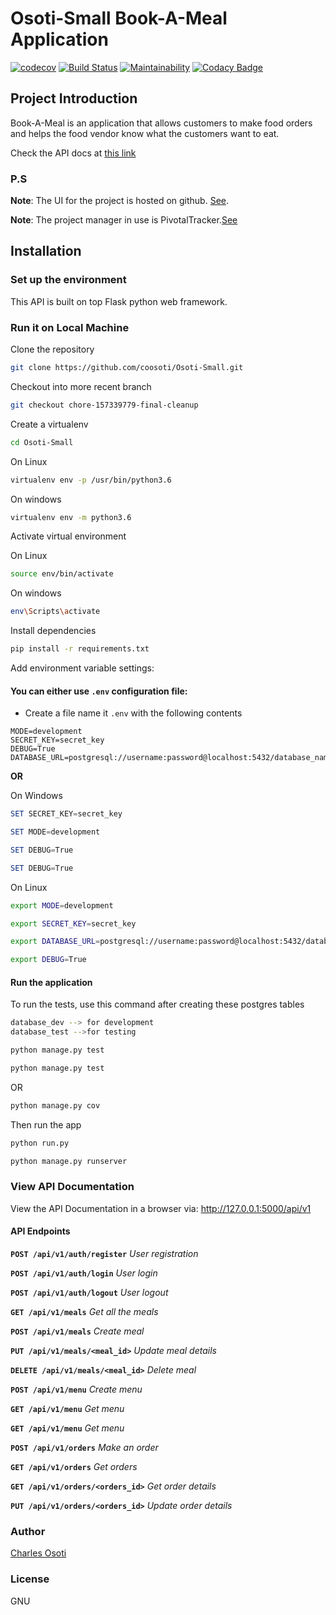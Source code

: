 # Osoti-Small Book-A-Meal Application

[![codecov](https://codecov.io/gh/coosoti/Osoti-Small/branch/master/graph/badge.svg)](https://codecov.io/gh/coosoti/Osoti-Small) [![Build Status](https://travis-ci.org/coosoti/Osoti-Small.svg?branch=feature-order-meal-157333125)](https://travis-ci.org/coosoti/Osoti-Small) [![Maintainability](https://api.codeclimate.com/v1/badges/ed4591c861e746bda4cd/maintainability)](https://codeclimate.com/github/coosoti/Osoti-Small/maintainability) [![Codacy Badge](https://api.codacy.com/project/badge/Grade/6fffebf6668e44a1b7a7dba7b77d71c7)](https://www.codacy.com/app/coosoti/Osoti-Small?utm_source=github.com&amp;utm_medium=referral&amp;utm_content=coosoti/Osoti-Small&amp;utm_campaign=Badge_Grade)

## Project Introduction

Book-A-Meal is an application that allows customers to make food orders and helps the food vendor know what the customers want to eat.

Check the API docs at [this link](https://osoti-small.herokuapp.com/docs#/) 

### P.S
**Note**: The UI for the project is hosted on github. [See](https://coosoti.github.io/Osoti-Small/).

**Note**: The project manager in use is PivotalTracker.[See](https://www.pivotaltracker.com/n/projects/2165720)

## Installation


### Set up the environment

This API is built on top Flask python web framework.

### Run it on Local Machine

Clone the repository

```sh
git clone https://github.com/coosoti/Osoti-Small.git

```

Checkout into more recent branch 

```sh
git checkout chore-157339779-final-cleanup 
```

Create a virtualenv 
```sh
cd Osoti-Small
```

On Linux

```sh
virtualenv env -p /usr/bin/python3.6
```

On windows

```sh
virtualenv env -m python3.6
```

Activate virtual environment

On Linux

```sh
source env/bin/activate
```

On windows

```sh
env\Scripts\activate
```

Install dependencies

```sh
pip install -r requirements.txt
```

Add environment variable settings:

#### You can either use `.env` configuration file:

* Create a file name it `.env` with the following contents

```con
MODE=development
SECRET_KEY=secret_key
DEBUG=True
DATABASE_URL=postgresql://username:password@localhost:5432/database_name
```

**OR**


On Windows

```powershell
SET SECRET_KEY=secret_key
```

```powershell
SET MODE=development
```

```powershell
SET DEBUG=True
```

```powershell
SET DEBUG=True
```

On Linux

```sh
export MODE=development
```

```sh
export SECRET_KEY=secret_key
```

```sh
export DATABASE_URL=postgresql://username:password@localhost:5432/database_dev
```

```sh
export DEBUG=True
```

#### Run the application

To run the tests, use this command after creating these postgres tables   

```sh 
database_dev --> for development
database_test -->for testing
```

```sh  
python manage.py test 
```

```sh  
python manage.py test 
```

OR

```sh  
python manage.py cov 
```

Then run the app

```sh
python run.py
```

```sh
python manage.py runserver
``` 

### View API Documentation

View the API Documentation in a browser via: http://127.0.0.1:5000/api/v1

#### API Endpoints

**`POST /api/v1/auth/register`** *User registration*

**`POST /api/v1/auth/login`** *User login*

**`POST /api/v1/auth/logout`** *User logout*

**`GET /api/v1/meals`** *Get all the meals*

**`POST /api/v1/meals`** *Create meal*

**`PUT /api/v1/meals/<meal_id>`** *Update meal details*

**`DELETE /api/v1/meals/<meal_id>`** *Delete meal*

**`POST /api/v1/menu`** *Create menu*

**`GET /api/v1/menu`** *Get menu*

**`GET /api/v1/menu`** *Get menu*

**`POST /api/v1/orders`** *Make an order*

**`GET /api/v1/orders`** *Get orders*

**`GET /api/v1/orders/<orders_id>`** *Get order details*

**`PUT /api/v1/orders/<orders_id>`** *Update order details*



### Author

[Charles Osoti](https://github.com/coosoti)

### License

GNU
